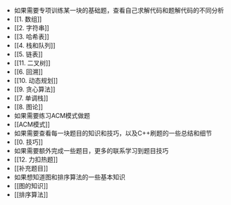 - 如果需要专项训练某一块的基础题，查看自己求解代码和题解代码的不同分析
- [[1. 数组]]
- [[2. 字符串]]
- [[3. 哈希表]]
- [[4. 栈和队列]]
- [[5. 链表]]
- [[11. 二叉树]]
- [[6. 回溯]]
- [[10. 动态规划]]
- [[9. 贪心算法]]
- [[7. 单调栈]]
- [[8. 图论]]
- 如果需要练习ACM模式做题
- [[ACM模式]]
- 如果需要查看每一块题目的知识和技巧，以及C++刷题的一些总结和细节
- [[0. 技巧]]
- 如果需要额外完成一些题目，更多的联系学习到题目技巧
- [[12. 力扣热题]]
- [[补充题目]]
- 如果想知道图和排序算法的一些基本知识
- [[图的知识]]
- [[排序算法]]

